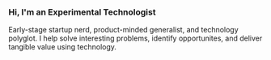### Hi, I'm an Experimental Technologist
Early-stage startup nerd, product-minded generalist, and technology polyglot. I help solve interesting problems, identify opportunites, and deliver tangible value using technology.
